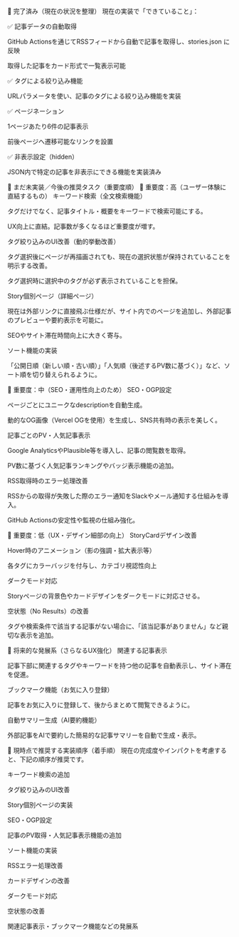 🚩 完了済み（現在の状況を整理）
現在の実装で「できていること」：

✅ 記事データの自動取得

GitHub Actionsを通じてRSSフィードから自動で記事を取得し、stories.json に反映

取得した記事をカード形式で一覧表示可能

✅ タグによる絞り込み機能

URLパラメータを使い、記事のタグによる絞り込み機能を実装

✅ ページネーション

1ページあたり6件の記事表示

前後ページへ遷移可能なリンクを設置

✅ 非表示設定（hidden）

JSON内で特定の記事を非表示にできる機能を実装済み

🚩 まだ未実装／今後の推奨タスク（重要度順）
🌟 重要度：高（ユーザー体験に直結するもの）
キーワード検索（全文検索機能）

タグだけでなく、記事タイトル・概要をキーワードで検索可能にする。

UX向上に直結。記事数が多くなるほど重要度が増す。

タグ絞り込みのUI改善（動的挙動改善）

タグ選択後にページが再描画されても、現在の選択状態が保持されていることを明示する改善。

タグ選択時に選択中のタグが必ず表示されていることを担保。

Story個別ページ（詳細ページ）

現在は外部リンクに直接飛ぶ仕様だが、サイト内でのページを追加し、外部記事のプレビューや要約表示を可能に。

SEOやサイト滞在時間向上に大きく寄与。

ソート機能の実装

「公開日順（新しい順・古い順）」「人気順（後述するPV数に基づく）」など、ソート順を切り替えられるように。

🌟 重要度：中（SEO・運用性向上のため）
SEO・OGP設定

ページごとにユニークなdescriptionを自動生成。

動的なOG画像（Vercel OGを使用）を生成し、SNS共有時の表示を美しく。

記事ごとのPV・人気記事表示

Google AnalyticsやPlausible等を導入し、記事の閲覧数を取得。

PV数に基づく人気記事ランキングやバッジ表示機能の追加。

RSS取得時のエラー処理改善

RSSからの取得が失敗した際のエラー通知をSlackやメール通知する仕組みを導入。

GitHub Actionsの安定性や監視の仕組み強化。

🌟 重要度：低（UX・デザイン細部の向上）
StoryCardデザイン改善

Hover時のアニメーション（影の強調・拡大表示等）

各タグにカラーバッジを付与し、カテゴリ視認性向上

ダークモード対応

Storyページの背景色やカードデザインをダークモードに対応させる。

空状態（No Results）の改善

タグや検索条件で該当する記事がない場合に、「該当記事がありません」など親切な表示を追加。

🌟 将来的な発展系（さらなるUX強化）
関連する記事表示

記事下部に関連するタグやキーワードを持つ他の記事を自動表示し、サイト滞在を促進。

ブックマーク機能（お気に入り登録）

記事をお気に入りに登録して、後からまとめて閲覧できるように。

自動サマリー生成（AI要約機能）

外部記事をAIで要約した簡易的な記事サマリーを自動で生成・表示。

🔖 現時点で推奨する実装順序（着手順）
現在の完成度やインパクトを考慮すると、下記の順序が推奨です。

キーワード検索の追加

タグ絞り込みのUI改善

Story個別ページの実装

SEO・OGP設定

記事のPV取得・人気記事表示機能の追加

ソート機能の実装

RSSエラー処理改善

カードデザインの改善

ダークモード対応

空状態の改善

関連記事表示・ブックマーク機能などの発展系